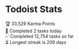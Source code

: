 
# Todoist Stats

<!-- TODO-IST:START -->
🏆  33,529 Karma Points           
🌸  Completed 2 tasks today           
✅  Completed 12,754 tasks so far           
⏳  Longest streak is 209 days
<!-- TODO-IST:END -->
